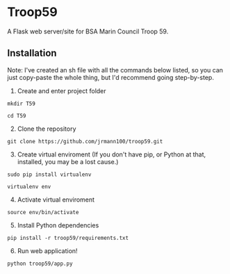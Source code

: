 # Troop59 #
A Flask web server/site for BSA Marin Council Troop 59.

## Installation ##
Note: I've created an sh file with all the commands below listed, so you can just copy-paste the whole thing, but I'd recommend going step-by-step.
1. Create and enter project folder
```
mkdir T59
```
```
cd T59
```
2. Clone the repository
```
git clone https://github.com/jrmann100/troop59.git
```
3. Create virtual enviroment (If you don't have pip, or Python at that, installed, you may be a lost cause.)
```
sudo pip install virtualenv
```
```
virtualenv env
```
4. Activate virtual enviroment
```
source env/bin/activate
```
5. Install Python dependencies
```
pip install -r troop59/requirements.txt
```
6. Run web application!
```
python troop59/app.py
```
